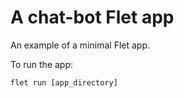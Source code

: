 # A chat-bot Flet app

An example of a minimal Flet app.

To run the app:

```
flet run [app_directory]
```
